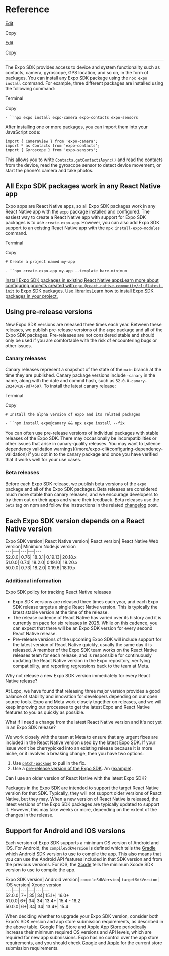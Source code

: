 # Reference

[Edit](https://github.com/expo/expo/edit/main/docs/pages/versions/v52.0.0/index.mdx)

Copy

[Edit](https://github.com/expo/expo/edit/main/docs/pages/versions/v52.0.0/index.mdx)

Copy

* * *

The Expo SDK provides access to device and system functionality such as
contacts, camera, gyroscope, GPS location, and so on, in the form of packages.
You can install any Expo SDK package using the `npx expo install` command. For
example, three different packages are installed using the following command:

Terminal

Copy

`- ``npx expo install expo-camera expo-contacts expo-sensors`

After installing one or more packages, you can import them into your
JavaScript code:

    
    
    import { CameraView } from 'expo-camera';
    import * as Contacts from 'expo-contacts';
    import { Gyroscope } from 'expo-sensors';
    

This allows you to write
[`Contacts.getContactsAsync()`](/versions/v52.0.0/sdk/contacts#contactsgetcontactsasynccontactquery)
and read the contacts from the device, read the gyroscope sensor to detect
device movement, or start the phone's camera and take photos.

## All Expo SDK packages work in any React Native app

Expo apps are React Native apps, so all Expo SDK packages work in any React
Native app with the `expo` package installed and configured. The easiest way
to create a React Native app with support for Expo SDK packages is to use
`create-expo-app`. However, you can also add Expo SDK support to an existing
React Native app with the `npx install-expo-modules` command.

Terminal

Copy

`# Create a project named my-app`

`- ``npx create-expo-app my-app --template bare-minimum`

[Install Expo SDK packages in existing React Native appsLearn more about
configuring projects created with `npx @react-native-community/cli@latest
init` to Expo SDK packages.](/bare/installing-expo-modules) [Use
librariesLearn how to install Expo SDK packages in your
project.](/workflow/using-libraries)

## Using pre-release versions

New Expo SDK versions are released three times each year. Between these
releases, we publish pre-release versions of the `expo` package and all of the
Expo SDK packages. Pre-releases are not considered stable and should only be
used if you are comfortable with the risk of encountering bugs or other
issues.

### Canary releases

Canary releases represent a snapshot of the state of the `main` branch at the
time they are published. Canary package versions include `-canary` in the
name, along with the date and commit hash, such as
`52.0.0-canary-20240418-8d74597`. To install the latest canary release:

Terminal

Copy

`# Install the alpha version of expo and its related packages`

`- ``npm install expo@canary && npx expo install --fix`

You can often use pre-release versions of individual packages with stable
releases of the Expo SDK. There may occasionally be incompatibilities or other
issues that arise in canary-quality releases. You may want to [silence
dependency validation warnings](/more/expo-cli#configuring-dependency-
validation) if you opt in to the canary package and once you have verified
that it works well for your use cases.

### Beta releases

Before each Expo SDK release, we publish beta versions of the `expo` package
and all of the Expo SDK packages. Beta releases are considered much more
stable than canary releases, and we encourage developers to try them out on
their apps and share their feedback. Beta releases use the `beta` tag on npm
and follow the instructions in the related
[changelog](https://expo.dev/changelog) post.

## Each Expo SDK version depends on a React Native version

Expo SDK version| React Native version| React version| React Native Web
version| Minimum Node.js version  
---|---|---|---|---  
52.0.0| 0.76| 18.3.1| 0.19.13| 20.18.x  
51.0.0| 0.74| 18.2.0| 0.19.10| 18.20.x  
50.0.0| 0.73| 18.2.0| 0.19.6| 18.19.x  
  
### Additional information

Expo SDK policy for tracking React Native releases

  * Expo SDK versions are released three times each year, and each Expo SDK release targets a single React Native version. This is typically the latest stable version at the time of the release.
  * The release cadence of React Native has varied over its history and it is currently on pace for six releases in 2025. While on this cadence, you can expect that there will be an Expo SDK version for every second React Native release.
  * Pre-release versions of the upcoming Expo SDK will include support for the latest version of React Native quickly, usually the same day it is released. A member of the Expo SDK team works on the React Native releases team for each release, and is responsible for continuously updating the React Native version in the Expo repository, verifying compatibility, and reporting regressions back to the team at Meta.

Why not release a new Expo SDK version immediately for every React Native
release?

At Expo, we have found that releasing three major version provides a good
balance of stability and innovation for developers depending on our open
source tools. Expo and Meta work closely together on releases, and we will
keep improving our processes to get the latest Expo and React Native features
to you as quickly as possible.

What if I need a change from the latest React Native version and it's not yet
in an Expo SDK release?

We work closely with the team at Meta to ensure that any urgent fixes are
included in the React Native version used by the latest Expo SDK. If your
issue won't be cherrypicked into an existing release because it is more niche,
or it involves a breaking change, then you have two options:

  1. Use [`patch-package`](https://github.com/ds300/patch-package) to pull in the fix.
  2. Use a [pre-release version of the Expo SDK](/versions/v52.0.0#using-pre-release-versions). An ([example](https://expo.dev/changelog/react-native-78)).

Can I use an older version of React Native with the latest Expo SDK?

Packages in the Expo SDK are intended to support the target React Native
version for that SDK. Typically, they will not support older versions of React
Native, but they may. When a new version of React Native is released, the
latest versions of the Expo SDK packages are typically updated to support it.
However, this may take weeks or more, depending on the extent of the changes
in the release.

## Support for Android and iOS versions

Each version of Expo SDK supports a minimum OS version of Android and iOS. For
Android, the `compileSdkVersion` is defined which tells the
[Gradle](https://developer.android.com/studio/build) which Android SDK version
to use to compile the app. This also means that you can use the Android API
features included in that SDK version and from the previous versions. For iOS,
the [Xcode](https://developer.apple.com/news/upcoming-requirements/) tells the
minimum Xcode SDK version to use to compile the app.

Expo SDK version| Android version| `compileSdkVersion`| `targetSdkVersion`|
iOS version| Xcode version  
---|---|---|---|---|---  
52.0.0| 7+| 35| 34| 15.1+| 16.0+  
51.0.0| 6+| 34| 34| 13.4+| 15.4 - 16.2  
50.0.0| 6+| 34| 34| 13.4+| 15.4  
  
When deciding whether to upgrade your Expo SDK version, consider both Expo's
SDK version and app store submission requirements, as described in the above
table. Google Play Store and Apple App Store periodically increase their
minimum required OS versions and API levels, which are required for new app
submissions. Expo has no control over the app store requirements, and you
should check [Google](https://developer.android.com/studio/build) and
[Apple](https://developer.apple.com/news/upcoming-requirements/) for the
current store submission requirements.

